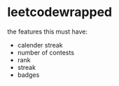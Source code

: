 # leetcodewrapped

the features this must have:
- calender streak
- number of contests
- rank
- streak
- badges
